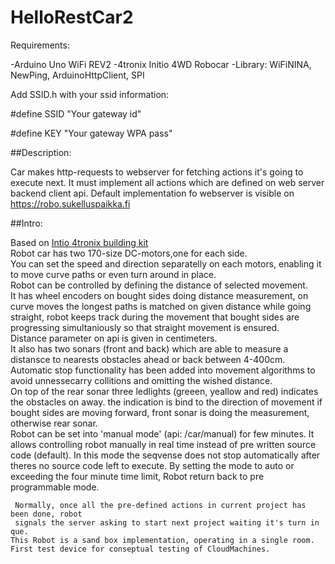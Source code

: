 # HelloRestCar2
Requirements:

-Arduino Uno WiFi REV2
-4tronix Initio 4WD Robocar
-Library:  WiFiNINA, NewPing, ArduinoHttpClient, SPI



Add SSID.h with your ssid information:

#define SSID      "Your gateway id"

#define KEY       "Your gateway WPA pass"

##Description:  

Car makes http-requests to webserver for fetching actions it's going to execute next.
It must implement all actions which are defined on web server backend client api.
Default implementation fo webserver is visible on https://robo.sukelluspaikka.fi

##Intro:  

Based on [Intio 4tronix building kit](https://4tronix.co.uk/blog/?p=169)  
    Robot car has two 170-size DC-motors,one for each side.  
    You can set the speed and direction separatelly on each motors,
    enabling it to move curve paths or even turn around in place.  
    Robot can be controlled by defining the distance of selected movement.  
    It has wheel encoders on bought sides doing distance measurement,
    on curve moves the longest paths is matched on given distance while 
    going straight, robot keeps track during the movement that bought sides 
     are progressing simultaniously so that straight movement is ensured.  
    Distance parameter on api is given in centimeters.  
    It also has two sonars (front and back) which are able to measure 
    a distansce to nearests obstacles ahead or back between 4-400cm.   
    Automatic stop  functionality has been added into movement algorithms 
    to avoid unnessecarry collitions and omitting the wished distance.  
    On top of the rear sonar three ledlights (greeen, yeallow and red) 
    indicates the obstacles on away. the indication is bind to the direction of movement
    if bought sides are moving forward, front sonar is doing the measurement, otherwise 
    rear sonar.  
    Robot can be set into 'manual mode' (api: /car/manual) for few minutes. It allows controlling robot manually in real time instead of pre written source code (default). In this mode the seqvense does not stop automatically after theres no source code left to execute. By setting the mode to auto or exceeding the four minute time limit, Robot return back to pre programmable mode.  
      
     Normally, once all the pre-defined actions in current project has been done, robot 
     signals the server asking to start next project waiting it's turn in que.  
    This Robot is a sand box implementation, operating in a single room. First test device for conseptual testing of CloudMachines.
